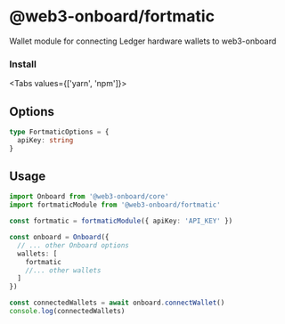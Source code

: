 <script>
    import { Tabs, TabPanel } from '$lib/components'
    import { InstallYarnFortmatic, InstallNpmFortmatic } from '$lib/components/code-snippets/packages'
</script>

# @web3-onboard/fortmatic

Wallet module for connecting Ledger hardware wallets to web3-onboard

### Install

<Tabs values={['yarn', 'npm']}>
  <TabPanel value="yarn"><InstallYarnFortmatic /></TabPanel>
  <TabPanel value="npm"><InstallNpmFortmatic /></TabPanel>
</Tabs>

## Options

```typescript
type FortmaticOptions = {
  apiKey: string
}
```

## Usage

```typescript
import Onboard from '@web3-onboard/core'
import fortmaticModule from '@web3-onboard/fortmatic'

const fortmatic = fortmaticModule({ apiKey: 'API_KEY' })

const onboard = Onboard({
  // ... other Onboard options
  wallets: [
    fortmatic
    //... other wallets
  ]
})

const connectedWallets = await onboard.connectWallet()
console.log(connectedWallets)
```